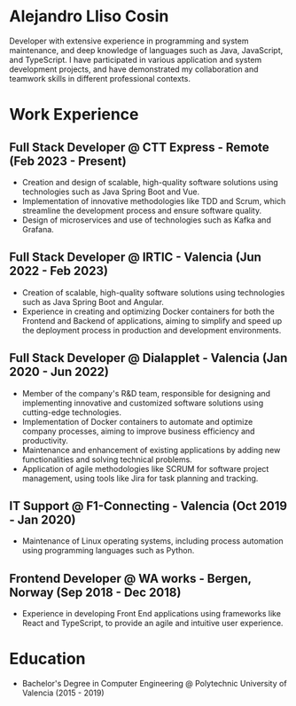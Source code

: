 # Alejandro Lliso Cosin
Developer with extensive experience in programming and system maintenance, and deep knowledge of languages such as Java, JavaScript, and TypeScript. I have participated in various application and system development projects, and have demonstrated my collaboration and teamwork skills in different professional contexts.

# Work Experience

## Full Stack Developer @ CTT Express - Remote (Feb 2023 - Present)
- Creation and design of scalable, high-quality software solutions using technologies such as Java Spring Boot and Vue.
- Implementation of innovative methodologies like TDD and Scrum, which streamline the development process and ensure software quality.
- Design of microservices and use of technologies such as Kafka and Grafana.

## Full Stack Developer @ IRTIC - Valencia (Jun 2022 - Feb 2023)
- Creation of scalable, high-quality software solutions using technologies such as Java Spring Boot and Angular.
- Experience in creating and optimizing Docker containers for both the Frontend and Backend of applications, aiming to simplify and speed up the deployment process in production and development environments.

## Full Stack Developer @ Dialapplet - Valencia (Jan 2020 - Jun 2022)
- Member of the company's R&D team, responsible for designing and implementing innovative and customized software solutions using cutting-edge technologies.
- Implementation of Docker containers to automate and optimize company processes, aiming to improve business efficiency and productivity.
- Maintenance and enhancement of existing applications by adding new functionalities and solving technical problems.
- Application of agile methodologies like SCRUM for software project management, using tools like Jira for task planning and tracking.

## IT Support @ F1-Connecting - Valencia (Oct 2019 - Jan 2020)
- Maintenance of Linux operating systems, including process automation using programming languages such as Python.

## Frontend Developer @ WA works - Bergen, Norway (Sep 2018 - Dec 2018)
- Experience in developing Front End applications using frameworks like React and TypeScript, to provide an agile and intuitive user experience.

# Education
- Bachelor's Degree in Computer Engineering @ Polytechnic University of Valencia (2015 - 2019)
